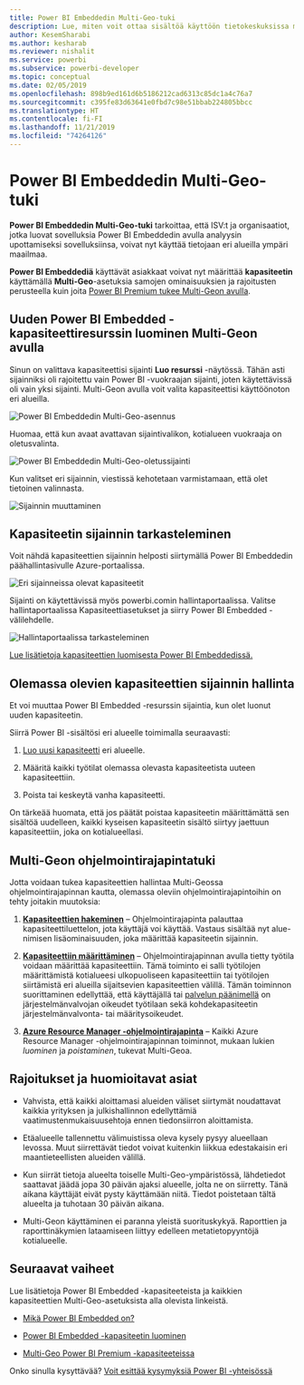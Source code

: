 ```yaml
---
title: Power BI Embeddedin Multi-Geo-tuki
description: Lue, miten voit ottaa sisältöä käyttöön tietokeskuksissa muilla alueilla kuin Power BI Embeddedin kotialueella.
author: KesemSharabi
ms.author: kesharab
ms.reviewer: nishalit
ms.service: powerbi
ms.subservice: powerbi-developer
ms.topic: conceptual
ms.date: 02/05/2019
ms.openlocfilehash: 898b9ed161d6b5186212cad6313c85dc1a4c76a7
ms.sourcegitcommit: c395fe83d63641e0fbd7c98e51bbab224805bbcc
ms.translationtype: HT
ms.contentlocale: fi-FI
ms.lasthandoff: 11/21/2019
ms.locfileid: "74264126"
---
```

# <a name="multi-geo-support-for-power-bi-embedded"></a>Power BI Embeddedin Multi-Geo-tuki

**Power BI Embeddedin Multi-Geo-tuki** tarkoittaa, että ISV:t ja organisaatiot, jotka luovat sovelluksia Power BI Embeddedin avulla analyysin upottamiseksi sovelluksiinsa, voivat nyt käyttää tietojaan eri alueilla ympäri maailmaa.

**Power BI Embeddediä** käyttävät asiakkaat voivat nyt määrittää **kapasiteetin** käyttämällä **Multi-Geo**-asetuksia samojen ominaisuuksien ja rajoitusten perusteella kuin joita [Power BI Premium tukee Multi-Geon avulla](../service-admin-premium-Multi-Geo.md).

## <a name="creating-new-power-bi-embedded-capacity-resource-with-multi-geo"></a>Uuden Power BI Embedded -kapasiteettiresurssin luominen Multi-Geon avulla

Sinun on valittava kapasiteettisi sijainti **Luo resurssi** -näytössä. Tähän asti sijainniksi oli rajoitettu vain Power BI -vuokraajan sijainti, joten käytettävissä oli vain yksi sijainti. Multi-Geon avulla voit valita kapasiteettisi käyttöönoton eri alueilla.

![Power BI Embeddedin Multi-Geo-asennus](media/embedded-multi-geo/pbie-multi-geo-setup.png)

Huomaa, että kun avaat avattavan sijaintivalikon, kotialueen vuokraaja on oletusvalinta.
  
![Power BI Embeddedin Multi-Geo-oletussijainti](media/embedded-multi-geo/pbie-multi-geo-default-location.png)

Kun valitset eri sijainnin, viestissä kehotetaan varmistamaan, että olet tietoinen valinnasta.

![Sijainnin muuttaminen](media/embedded-multi-geo/pbie-multi-geo-location-change.png)

## <a name="view-capacity-location"></a>Kapasiteetin sijainnin tarkasteleminen

Voit nähdä kapasiteettien sijainnin helposti siirtymällä Power BI Embeddedin päähallintasivulle Azure-portaalissa.

![Eri sijainneissa olevat kapasiteetit](media/embedded-multi-geo/pbie-multi-geo-location-different.png)

Sijainti on käytettävissä myös powerbi.comin hallintaportaalissa. Valitse hallintaportaalissa Kapasiteettiasetukset ja siirry Power BI Embedded -välilehdelle.

![Hallintaportaalissa tarkasteleminen](media/embedded-multi-geo/pbie-multi-geo-admin-portal.png)

[Lue lisätietoja kapasiteettien luomisesta Power BI Embeddedissä.](azure-pbie-create-capacity.md)

## <a name="manage-existing-capacities-location"></a>Olemassa olevien kapasiteettien sijainnin hallinta

Et voi muuttaa Power BI Embedded -resurssin sijaintia, kun olet luonut uuden kapasiteetin.

Siirrä Power BI -sisältösi eri alueelle toimimalla seuraavasti:

1. [Luo uusi kapasiteetti](azure-pbie-create-capacity.md) eri alueelle.

2. Määritä kaikki työtilat olemassa olevasta kapasiteetista uuteen kapasiteettiin.

3. Poista tai keskeytä vanha kapasiteetti.

On tärkeää huomata, että jos päätät poistaa kapasiteetin määrittämättä sen sisältöä uudelleen, kaikki kyseisen kapasiteetin sisältö siirtyy jaettuun kapasiteettiin, joka on kotialueellasi.

## <a name="api-support-for-multi-geo"></a>Multi-Geon ohjelmointirajapintatuki

Jotta voidaan tukea kapasiteettien hallintaa Multi-Geossa ohjelmointirajapinnan kautta, olemassa oleviin ohjelmointirajapintoihin on tehty joitakin muutoksia:

1. **[Kapasiteettien hakeminen](https://docs.microsoft.com/rest/api/power-bi/capacities/getcapacities)** – Ohjelmointirajapinta palauttaa kapasiteettiluettelon, jota käyttäjä voi käyttää. Vastaus sisältää nyt alue-nimisen lisäominaisuuden, joka määrittää kapasiteetin sijainnin.

2. **[Kapasiteettiin määrittäminen](https://docs.microsoft.com/rest/api/power-bi/capacities)** – Ohjelmointirajapinnan avulla tietty työtila voidaan määrittää kapasiteettiin. Tämä toiminto ei salli työtilojen määrittämistä kotialueesi ulkopuoliseen kapasiteettiin tai työtilojen siirtämistä eri alueilla sijaitsevien kapasiteettien välillä. Tämän toiminnon suorittaminen edellyttää, että käyttäjällä tai [palvelun päänimellä](embed-service-principal.md) on järjestelmänvalvojan oikeudet työtilaan sekä kohdekapasiteetin järjestelmänvalvonta- tai määritysoikeudet.

3. **[Azure Resource Manager -ohjelmointirajapinta](https://docs.microsoft.com/rest/api/power-bi-embedded/capacities)** – Kaikki Azure Resource Manager -ohjelmointirajapinnan toiminnot, mukaan lukien *luominen* ja *poistaminen*, tukevat Multi-Geoa.

## <a name="limitations-and-considerations"></a>Rajoitukset ja huomioitavat asiat

* Vahvista, että kaikki aloittamasi alueiden väliset siirtymät noudattavat kaikkia yrityksen ja julkishallinnon edellyttämiä vaatimustenmukaisuusehtoja ennen tiedonsiirron aloittamista.

* Etäalueelle tallennettu välimuistissa oleva kysely pysyy alueellaan levossa. Muut siirrettävät tiedot voivat kuitenkin liikkua edestakaisin eri maantieteellisten alueiden välillä.

* Kun siirrät tietoja alueelta toiselle Multi-Geo-ympäristössä, lähdetiedot saattavat jäädä jopa 30 päivän ajaksi alueelle, jolta ne on siirretty. Tänä aikana käyttäjät eivät pysty käyttämään niitä. Tiedot poistetaan tältä alueelta ja tuhotaan 30 päivän aikana.

* Multi-Geon käyttäminen ei paranna yleistä suorituskykyä. Raporttien ja raporttinäkymien lataamiseen liittyy edelleen metatietopyyntöjä kotialueelle.

## <a name="next-steps"></a>Seuraavat vaiheet

Lue lisätietoja Power BI Embedded -kapasiteeteista ja kaikkien kapasiteettien Multi-Geo-asetuksista alla olevista linkeistä.

* [Mikä Power BI Embedded on?](azure-pbie-what-is-power-bi-embedded.md)

* [Power BI Embedded -kapasiteetin luominen](azure-pbie-create-capacity.md)

* [Multi-Geo Power BI Premium -kapasiteeteissa](../service-admin-premium-multi-geo.md)

Onko sinulla kysyttävää? [Voit esittää kysymyksiä Power BI -yhteisössä](https://community.powerbi.com/)